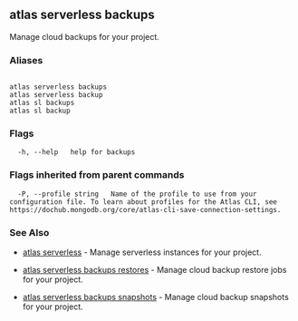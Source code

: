 ## atlas serverless backups

Manage cloud backups for your project.




### Aliases
```

atlas serverless backups
atlas serverless backup
atlas sl backups
atlas sl backup
```



### Flags

```
  -h, --help   help for backups

```


### Flags inherited from parent commands

```
  -P, --profile string   Name of the profile to use from your configuration file. To learn about profiles for the Atlas CLI, see https://dochub.mongodb.org/core/atlas-cli-save-connection-settings.

```

### See Also


* [atlas serverless](atlas_serverless.md)	- Manage serverless instances for your project.

* [atlas serverless backups restores](atlas_serverless_backups_restores.md)	- Manage cloud backup restore jobs for your project.

* [atlas serverless backups snapshots](atlas_serverless_backups_snapshots.md)	- Manage cloud backup snapshots for your project.



